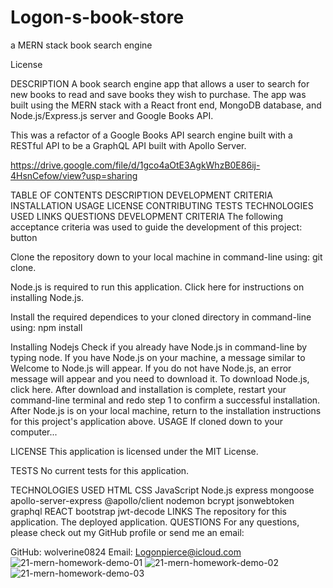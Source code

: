 # Logon-s-book-store
a MERN stack book search engine

License

DESCRIPTION
A book search engine app that allows a user to search for new books to read and save books they wish to purchase. The app was built using the MERN stack with a React front end, MongoDB database, and Node.js/Express.js server and Google Books API.

This was a refactor of a Google Books API search engine built with a RESTful API to be a GraphQL API built with Apollo Server.

https://drive.google.com/file/d/1gco4aOtE3AgkWhzB0E86ij-4HsnCefow/view?usp=sharing


TABLE OF CONTENTS
DESCRIPTION
DEVELOPMENT CRITERIA
INSTALLATION
USAGE
LICENSE
CONTRIBUTING
TESTS
TECHNOLOGIES USED
LINKS
QUESTIONS
DEVELOPMENT CRITERIA
The following acceptance criteria was used to guide the development of this project: button

Clone the repository down to your local machine in command-line using: git clone.

Node.js is required to run this application. Click here for instructions on installing Node.js.

Install the required dependices to your cloned directory in command-line using: npm install

Installing Nodejs
Check if you already have Node.js in command-line by typing node.
If you have Node.js on your machine, a message similar to Welcome to Node.js will appear.
If you do not have Node.js, an error message will appear and you need to download it.
To download Node.js, click here.
After download and installation is complete, restart your command-line terminal and redo step 1 to confirm a successful installation.
After Node.js is on your local machine, return to the installation instructions for this project's application above.
USAGE
If cloned down to your computer...

LICENSE
This application is licensed under the MIT License.

TESTS
No current tests for this application.

TECHNOLOGIES USED
 HTML
 CSS
 JavaScript
 Node.js
 express
 mongoose
 apollo-server-express
 @apollo/client
 nodemon
 bcrypt
 jsonwebtoken
 graphql
 REACT
 bootstrap
 jwt-decode
LINKS
The repository for this application.
The deployed application.
QUESTIONS
For any questions, please check out my GitHub profile or send me an email:

GitHub: wolverine0824
Email: Logonpierce@icloud.com
![21-mern-homework-demo-01](https://user-images.githubusercontent.com/69323735/136343098-1c8edd01-da13-4b99-8318-858f4fc7c7a6.gif)
![21-mern-homework-demo-02](https://user-images.githubusercontent.com/69323735/136343113-cf7ac037-b345-4717-8871-c798393509a8.gif)
![21-mern-homework-demo-03](https://user-images.githubusercontent.com/69323735/136343122-5741522b-6f97-4fc4-a851-9fa417992375.gif)
